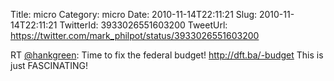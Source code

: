 Title: micro
Category: micro
Date: 2010-11-14T22:11:21
Slug: 2010-11-14T22:11:21
TwitterId: 3933026551603200
TweetUrl: https://twitter.com/mark_philpot/status/3933026551603200

RT [@hankgreen](https://twitter.com/hankgreen): Time to fix the federal budget! http://dft.ba/-budget This is just FASCINATING!